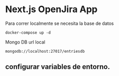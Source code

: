 # Next.js OpenJira App

Para correr localmente se necesita la base de datos
```
docker-compose up -d
```
Mongo DB url local
```
mongodb://localhost:27017/entriesdb
```

## configurar variables de entorno.

